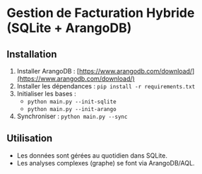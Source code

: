 
# Gestion de Facturation Hybride (SQLite + ArangoDB)

## Installation
1. Installer ArangoDB : [https://www.arangodb.com/download/](https://www.arangodb.com/download/)
2. Installer les dépendances : `pip install -r requirements.txt`
3. Initialiser les bases :
   - `python main.py --init-sqlite`
   - `python main.py --init-arango`
4. Synchroniser : `python main.py --sync`

## Utilisation
- Les données sont gérées au quotidien dans SQLite.
- Les analyses complexes (graphe) se font via ArangoDB/AQL.
